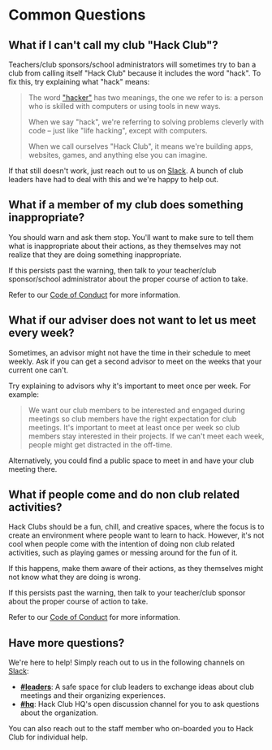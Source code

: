# Common Questions

## What if I can't call my club "Hack Club"?

Teachers/club sponsors/school administrators will sometimes try to ban a club from calling itself "Hack Club" because it includes the word "hack". To fix this, try explaining what "hack" means:

> The word ["hacker"](http://www.dictionary.com/browse/hacker) has two meanings, the one we refer to is: a person who is skilled with computers or using tools in new ways.
>
> When we say "hack", we're referring to solving problems cleverly with code – just like "life hacking", except with computers.
>
> When we call ourselves "Hack Club", it means we're building apps, websites, games, and anything else you can imagine.

If that still doesn't work, just reach out to us on [Slack](https://hackclub.slack.com/messages/GAE0FFNFN/). A bunch of club leaders have had to deal with this and we're happy to help out.

## What if a member of my club does something inappropriate?

You should warn and ask them stop. You'll want to make sure to tell them what is inappropriate about their actions, as they themselves may not realize that they are doing something inappropriate.

If this persists past the warning, then talk to your teacher/club sponsor/school administrator about the proper course of action to take.

Refer to our [Code of Conduct](https://github.com/hackclub/hackclub/blob/master/CONDUCT.md) for more information.

## What if our adviser does not want to let us meet every week?

Sometimes, an advisor might not have the time in their schedule to meet weekly. Ask if you can get a second advisor to meet on the weeks that your current one can't.

Try explaining to advisors why it's important to meet once per week. For example:

> We want our club members to be interested and engaged during meetings so club members have the right expectation for club meetings. It's important to meet at least once per week so club members stay interested in their projects. If we can't meet each week, people might get distracted in the off-time.

Alternatively, you could find a public space to meet in and have your club meeting there.

## What if people come and do non club related activities?

Hack Clubs should be a fun, chill, and creative spaces, where the focus is to create an environment where people want to learn to hack. However, it's not cool when people come with the intention of doing non club related activities, such as playing games or messing around for the fun of it.

If this happens, make them aware of their actions, as they themselves might not know what they are doing is wrong.

If this persists past the warning, then talk to your teacher/club sponsor about the proper course of action to take.

Refer to our [Code of Conduct](https://github.com/hackclub/hackclub/blob/master/CONDUCT.md) for more information.

## Have more questions?

We're here to help! Simply reach out to us in the following channels on [Slack](https://hackclub.com/community/):

- **[#leaders](https://hackclub.slack.com/messages/GAE0FFNFN)**: A safe space for club leaders to exchange ideas about club meetings and their organizing experiences.
- **[#hq](https://hackclub.slack.com/messages/C0C78SG9L/)**: Hack Club HQ's open discussion channel for you to ask questions about the organization.

You can also reach out to the staff member who on-boarded you to Hack Club for individual help.

